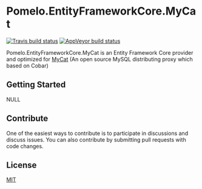 # Pomelo.EntityFrameworkCore.MyCat

[![Travis build status](https://img.shields.io/travis/PomeloFoundation/Pomelo.EntityFrameworkCore.MyCat.svg?label=travis-ci&branch=master&style=flat-square)](https://travis-ci.org/PomeloFoundation/Pomelo.EntityFrameworkCore.MyCat)
[![AppVeyor build status](https://img.shields.io/appveyor/ci/Kagamine/Pomelo-EntityFrameworkCore-MyCat/master.svg?label=appveyor&style=flat-square)](https://ci.appveyor.com/project/Kagamine/pomelo-entityframeworkcore-MyCat/branch/master)

Pomelo.EntityFrameworkCore.MyCat is an Entity Framework Core provider and optimized for [MyCat](https://github.com/MyCATApache/Mycat-Server) (An open source MySQL distributing proxy which based on Cobar)

## Getting Started

NULL

## Contribute

One of the easiest ways to contribute is to participate in discussions and discuss issues. You can also contribute by submitting pull requests with code changes.

## License

[MIT](https://github.com/PomeloFoundation/Pomelo.EntityFrameworkCore.MyCat/blob/master/LICENSE)
